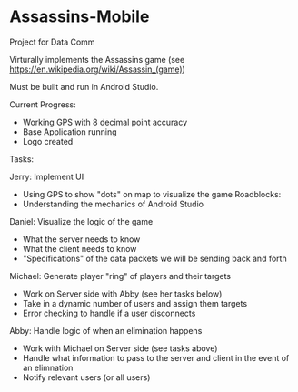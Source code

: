 # Assassins-Mobile
Project for Data Comm

Virturally implements the Assassins game (see https://en.wikipedia.org/wiki/Assassin_(game))

Must be built and run in Android Studio.


Current Progress:
  - Working GPS with 8 decimal point accuracy 
  - Base Application running 
  - Logo created

Tasks:


Jerry:
Implement UI
  - Using GPS to show "dots" on map to visualize the game
Roadblocks:
  - Understanding the mechanics of Android Studio
  
Daniel:
Visualize the logic of the game
   - What the server needs to know
   - What the client needs to know 
   - "Specifications" of the data packets we will be sending back and forth
   
Michael:
Generate player "ring" of players and their targets
   - Work on Server side with Abby (see her tasks below)
   - Take in a dynamic number of users and assign them targets 
   - Error checking to handle if a user disconnects
   
Abby:
Handle logic of when an elimination happens
  - Work with Michael on Server side (see tasks above)
  - Handle what information to pass to the server and client in the event of an elimnation
  - Notify relevant users (or all users)
  
  
